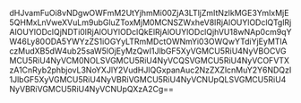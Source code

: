 dHJvamFuOi8vNDgwOWFmM2UtYjhmMi00ZjA3LTljZmItNzlkMGE3YmIxMjE5QHMxLnVweXVuLm9ubGluZToxMjM0MCNSZWxheV8lRjAlOUYlODclQTglRjAlOUYlODclQjNDTi0lRjAlOUYlODclQkElRjAlOUYlODclQjhVU18wNAp0cm9qYW46Ly80ODA5YWYzZS1iOGYyLTRmMDctOWNmYi03OWQwYTdiYjEyMTlAczMudXB5dW4ub25saW5lOjEyMzQwI1JlbGF5XyVGMCU5RiU4NyVBOCVGMCU5RiU4NyVCM0NOLSVGMCU5RiU4NyVCQSVGMCU5RiU4NyVCOFVTXzA1CnRyb2phbjovL3NoYXJlY2VudHJlQGxpanAuc2NzZXZlcnMuY2Y6NDQzI1JlbGF5XyVGMCU5RiU4NyVBRiVGMCU5RiU4NyVCNUpQLSVGMCU5RiU4NyVBRiVGMCU5RiU4NyVCNUpQXzA2Cg==